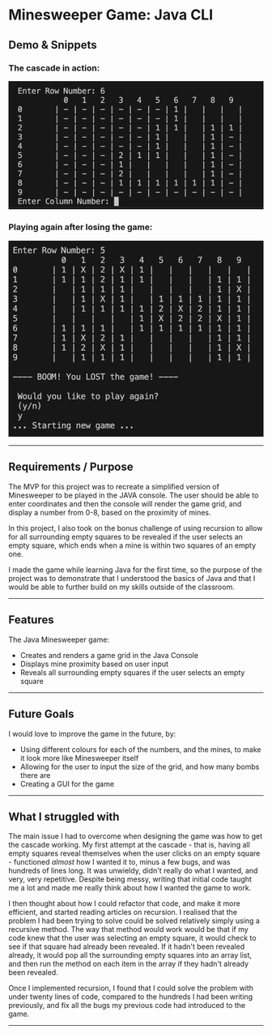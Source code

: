 # Minesweeper Game: Java CLI

## Demo & Snippets

### The cascade in action:

![The cascade in action](./images/the-cascade.png)

### Playing again after losing the game:

![Playing again after losing the game](./images/lost-the-game.png)

---

## Requirements / Purpose

The MVP for this project was to recreate a simplified version of Minesweeper
to be played in the JAVA console. The user should be able to enter coordinates
and then the console will render the game grid, and display a number from 0-8, based on the proximity of mines.

In this project, I also took on the bonus challenge of using recursion to allow for all surrounding empty squares to be revealed if the user selects an empty square, which ends when a mine is within two squares of an empty one.

I made the game while learning Java for the first time, so the purpose of the project was to demonstrate that I understood the basics of Java and that I would be able to further build on my skills outside of the classroom.

---

## Features

The Java Minesweeper game:

-   Creates and renders a game grid in the Java Console
-   Displays mine proximity based on user input
-   Reveals all surrounding empty squares if the user selects an empty square

---

## Future Goals

I would love to improve the game in the future, by:

-   Using different colours for each of the numbers, and the mines, to make it look more like Minesweeper itself
-   Allowing for the user to input the size of the grid, and how many bombs there are
-   Creating a GUI for the game

---

## What I struggled with

The main issue I had to overcome when designing the game was how to get the cascade working. My first attempt at the cascade - that is, having all empty squares reveal themselves when the user clicks on an empty square - functioned _almost_ how I wanted it to, minus a few bugs, and was hundreds of lines long. It was unwieldy, didn't really do what I wanted, and very, very repetitive. Despite being messy, writing that initial code taught me a lot and made me really think about how I wanted the game to work.

I then thought about how I could refactor that code, and make it more efficient, and started reading articles on recursion. I realised that the problem I had been trying to solve could be solved relatively simply using a recursive method.
The way that method would work would be that if my code knew that the user was selecting an empty square, it would check to see if that square had already been revealed. If it hadn't been revealed already, it would pop all the surrounding empty squares into an array list, and then run the method on each item in the array if they hadn't already been revealed.

Once I implemented recursion, I found that I could solve the problem with under twenty lines of code, compared to the hundreds I had been writing previously, and fix all the bugs my previous code had introduced to the game.

---
